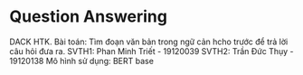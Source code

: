 # Question Answering

DACK HTK.
Bài toán: Tìm đoạn văn bản trong ngữ cản hcho trước để trả lời câu hỏi đưa ra.
SVTH1: Phan Minh Triết - 19120039
SVTH2: Trần Đức Thụy - 19120138
Mô hình sử dụng: BERT base
 
